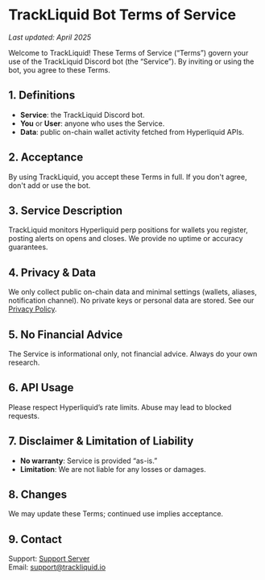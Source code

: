 # TrackLiquid Bot Terms of Service

_Last updated: April 2025_

Welcome to TrackLiquid! These Terms of Service (“Terms”) govern your use of the TrackLiquid Discord bot (the “Service”). By inviting or using the bot, you agree to these Terms.

## 1. Definitions
- **Service**: the TrackLiquid Discord bot.
- **You** or **User**: anyone who uses the Service.
- **Data**: public on-chain wallet activity fetched from Hyperliquid APIs.

## 2. Acceptance
By using TrackLiquid, you accept these Terms in full. If you don't agree, don't add or use the bot.

## 3. Service Description
TrackLiquid monitors Hyperliquid perp positions for wallets you register, posting alerts on opens and closes. We provide no uptime or accuracy guarantees.

## 4. Privacy & Data
We only collect public on-chain data and minimal settings (wallets, aliases, notification channel). No private keys or personal data are stored. See our [Privacy Policy](https://alphadragon50.github.io/TrackLiquidBot/privacy.html).

## 5. No Financial Advice
The Service is informational only, not financial advice. Always do your own research.

## 6. API Usage
Please respect Hyperliquid’s rate limits. Abuse may lead to blocked requests.

## 7. Disclaimer & Limitation of Liability
- **No warranty**: Service is provided “as-is.”  
- **Limitation**: We are not liable for any losses or damages.

## 8. Changes
We may update these Terms; continued use implies acceptance.

## 9. Contact
Support: [Support Server](https://discord.gg/ZwUmxk2Y3B)  
Email: support@trackliquid.io
